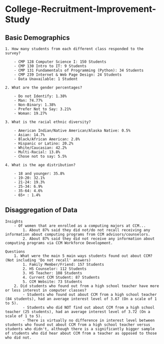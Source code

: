 # College-Recruitment-Improvement-Study

## Basic Demographics

    1. How many students from each different class responded to the survey?
		
		- CMP 128 Computer Science I: 150 Students
		- CMP 130 Intro to IT: 9 Students
		- CMP 131 Fundamentals of Programming (Python): 34 Students
		- CMP 239 Internet & Web Page Design: 24 Students
		- Data Unavailable: 1 Student
		
	2. What are the gender percentages?
		
		- Do not Identify: 1.38%
		- Man: 74.77%
		- Non-Binary: 1.38%
		- Prefer Not to Say: 3.21%
		- Woman: 19.27%
		
	3. What is the racial ethnic diversity?
		
		- American Indian/Native American/Alaska Native: 0.5%
		- Asian: 14.7%
		- Black/African American: 2.8%
		- Hispanic or Latino: 20.2%
		- White/Caucasian: 42.2%
		- Multi-Racial: 13.8%
		- Chose not to say: 5.5%
		
	4. What is the age distribution?
		
		- 18 and younger: 35.8%
		- 19-20: 32.1%
		- 21-24: 19.3%
		- 25-34: 6.9%
		- 35-64: 4.6%
		- 65+ : 1.4%
		
	
## Disaggregation of Data

	Insights
		- Of women that are enrolled as a computing majors at CCM...
			1. About 87% said they did not/do not recall receiving any information about computing programs from CCM advisors/counselors.
			2. About 87% said they did not receive any information about computing programs via CCM Workforce Development.

	Questions
		1. What were the main 5 main ways students found out about CCM? (Not including 'Do not recall' answers)
			1. Family Member/Friend: 157 Students
			2. HS Counselor: 112 Students
			3. HS Teacher: 108 Students
			4. Current CCM Student: 87 Students
			5. CCM Website: 73 Students
		2. Did students who found out from a high school teacher have more or less interest in computer classes?
			- Students who found out about CCM from a high school teacher (84 students), had an average interest level of 3.67 (On a scale of 1 to 5).
			- Students who did NOT find out about CCM from a high school teacher (25 students), had an average interest level of 3.72 (On a scale of 1 to 5).
			- There is virtually no difference in interest level between students who found out about CCM from a high school teacher versus students who didn't, although there is a significantly bigger sample of students who did hear about CCM from a teacher as opposed to those who did not.
			

